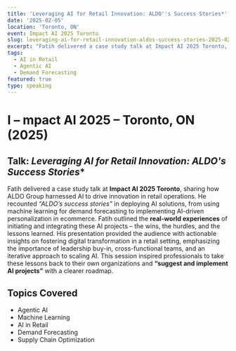 ```yaml
---
title: 'Leveraging AI for Retail Innovation: ALDO''s Success Stories*'
date: '2025-02-05'
location: 'Toronto, ON'
event: Impact AI 2025 Toronto
slug: leveraging-ai-for-retail-innovation-aldos-success-stories-2025-02
excerpt: "Fatih delivered a case study talk at Impact AI 2025 Toronto, sharing how ALDO Group harnessed AI to drive innovation in retail operations."
tags:
  - AI in Retail
  - Agentic AI
  - Demand Forecasting
featured: true
type: speaking
---
```


# I – mpact AI 2025 – Toronto, ON (2025)

## Talk: *Leveraging AI for Retail Innovation: ALDO's Success Stories**
Fatih delivered a case study talk at **Impact AI 2025 Toronto**, sharing how ALDO Group harnessed AI to drive innovation in retail operations. He recounted *“ALDO’s success stories”* in deploying AI solutions, from using machine learning for demand forecasting to implementing AI-driven personalization in ecommerce. Fatih outlined the **real-world experiences** of initiating and integrating these AI projects – the wins, the hurdles, and the lessons learned. His presentation provided the audience with actionable insights on fostering digital transformation in a retail setting, emphasizing the importance of leadership buy-in, cross-functional teams, and an iterative approach to scaling AI. This session inspired professionals to take these lessons back to their own organizations and **“suggest and implement AI projects”** with a clearer roadmap.


## Topics Covered

- Agentic AI
- Machine Learning
- AI in Retail
- Demand Forecasting
- Supply Chain Optimization
